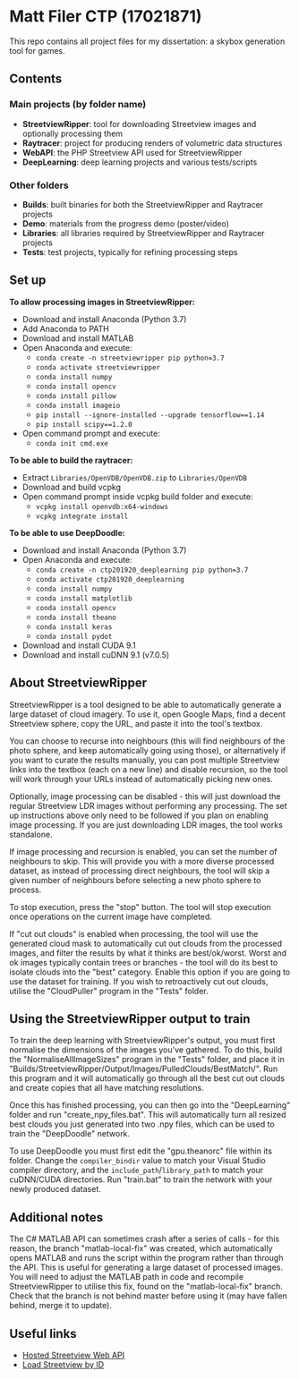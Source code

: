 # Matt Filer CTP (17021871)

This repo contains all project files for my dissertation: a skybox generation tool for games.


## Contents

### Main projects (by folder name)
- **StreetviewRipper**: tool for downloading Streetview images and optionally processing them
- **Raytracer**: project for producing renders of volumetric data structures
- **WebAPI**: the PHP Streetview API used for StreetviewRipper
- **DeepLearning**: deep learning projects and various tests/scripts

### Other folders
- **Builds**: built binaries for both the StreetviewRipper and Raytracer projects
- **Demo**: materials from the progress demo (poster/video)
- **Libraries**: all libraries required by StreetviewRipper and Raytracer projects
- **Tests**: test projects, typically for refining processing steps


## Set up

**To allow processing images in StreetviewRipper:**

- Download and install Anaconda (Python 3.7)
- Add Anaconda to PATH
- Download and install MATLAB
- Open Anaconda and execute:
    - `conda create -n streetviewripper pip python=3.7`
    - `conda activate streetviewripper`
    - `conda install numpy`
    - `conda install opencv`
    - `conda install pillow`
	- `conda install imageio`
    - `pip install --ignore-installed --upgrade tensorflow==1.14`
    - `pip install scipy==1.2.0`
- Open command prompt and execute:
	- `conda init cmd.exe`
    
**To be able to build the raytracer:**

- Extract `Libraries/OpenVDB/OpenVDB.zip` to `Libraries/OpenVDB`
- Download and build vcpkg
- Open command prompt inside vcpkg build folder and execute:
    - `vcpkg install openvdb:x64-windows`
    - `vcpkg integrate install`
	
**To be able to use DeepDoodle:**

- Download and install Anaconda (Python 3.7)
- Open Anaconda and execute:
    - `conda create -n ctp201920_deeplearning pip python=3.7`
    - `conda activate ctp201920_deeplearning`
    - `conda install numpy`
    - `conda install matplotlib`
    - `conda install opencv`
    - `conda install theano`
    - `conda install keras`
    - `conda install pydot`
- Download and install CUDA 9.1
- Download and install cuDNN 9.1 (v7.0.5)
	
	
## About StreetviewRipper

StreetviewRipper is a tool designed to be able to automatically generate a large dataset of cloud imagery. To use it, open Google Maps, find a decent Streetview sphere, copy the URL, and paste it into the tool's textbox.

You can choose to recurse into neighbours (this will find neighbours of the photo sphere, and keep automatically going using those), or alternatively if you want to curate the results manually, you can post multiple Streetview links into the textbox (each on a new line) and disable recursion, so the tool will work through your URLs instead of automatically picking new ones.

Optionally, image processing can be disabled - this will just download the regular Streetview LDR images without performing any processing. The set up instructions above only need to be followed if you plan on enabling image processing. If you are just downloading LDR images, the tool works standalone.

If image processing and recursion is enabled, you can set the number of neighbours to skip. This will provide you with a more diverse processed dataset, as instead of processing direct neighbours, the tool will skip a given number of neighbours before selecting a new photo sphere to process.

To stop execution, press the "stop" button. The tool will stop execution once operations on the current image have completed.

If "cut out clouds" is enabled when processing, the tool will use the generated cloud mask to automatically cut out clouds from the processed images, and filter the results by what it thinks are best/ok/worst. Worst and ok images typically contain trees or branches - the tool will do its best to isolate clouds into the "best" category. Enable this option if you are going to use the dataset for training. If you wish to retroactively cut out clouds, utilise the "CloudPuller" program in the "Tests" folder.

## Using the StreetviewRipper output to train

To train the deep learning with StreetviewRipper's output, you must first normalise the dimensions of the images you've gathered. To do this, build the "NormaliseAllImageSizes" program in the "Tests" folder, and place it in "Builds/StreetviewRipper/Output/Images/PulledClouds/BestMatch/". Run this program and it will automatically go through all the best cut out clouds and create copies that all have matching resolutions.

Once this has finished processing, you can then go into the "DeepLearning" folder and run "create_npy_files.bat". This will automatically turn all resized best clouds you just generated into two .npy files, which can be used to train the "DeepDoodle" network.

To use DeepDoodle you must first edit the "gpu.theanorc" file within its folder. Change the `compiler_bindir` value to match your Visual Studio compiler directory, and the `include_path`/`library_path` to match your cuDNN/CUDA directories. Run "train.bat" to train the network with your newly produced dataset.


## Additional notes

The C# MATLAB API can sometimes crash after a series of calls - for this reason, the branch "matlab-local-fix" was created, which automatically opens MATLAB and runs the script within the program rather than through the API. This is useful for generating a large dataset of processed images. You will need to adjust the MATLAB path in code and recompile StreetviewRipper to utilise this fix, found on the "matlab-local-fix" branch. Check that the branch is not behind master before using it (may have fallen behind, merge it to update).


## Useful links

- [Hosted Streetview Web API](http://streetview.mattfiler.co.uk)
- [Load Streetview by ID](http://streetview.mattfiler.co.uk/loadpano.php)
